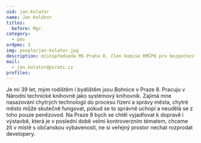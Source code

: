 ```yaml
---
uid: jan.kolator
name: Jan Kolátor
titles:
  before: Mgr.
category:  
  - pms
ordpms: 3
img: people/jan-kolator.jpg 
description: místopředseda MS Praha 8, člen komise RMČP8 pro bezpečnost
mail: 
  - jan.kolator@pirati.cz
profiles:
---
```


Je mi 39 let, mým rodištěm i bydlištěm jsou Bohnice v Praze 8.
Pracuju v Národní technické knihovně jako systémový knihovník. Zajímá mne nasazování chytrých technologií do procesu řízení a správy města, chytré město může skutečně fungovat, pokud se to správně uchopí a neudělá se z toho pouze penězovod.
Na Praze 8 bych se chtěl vyjadřovat k dopravě i výstavbě, která je v poslední době velmi kontroverzním tématem, chceme žít v místě s občanskou vybaveností, ne si veřejný prostor nechat rozprodat developery.
